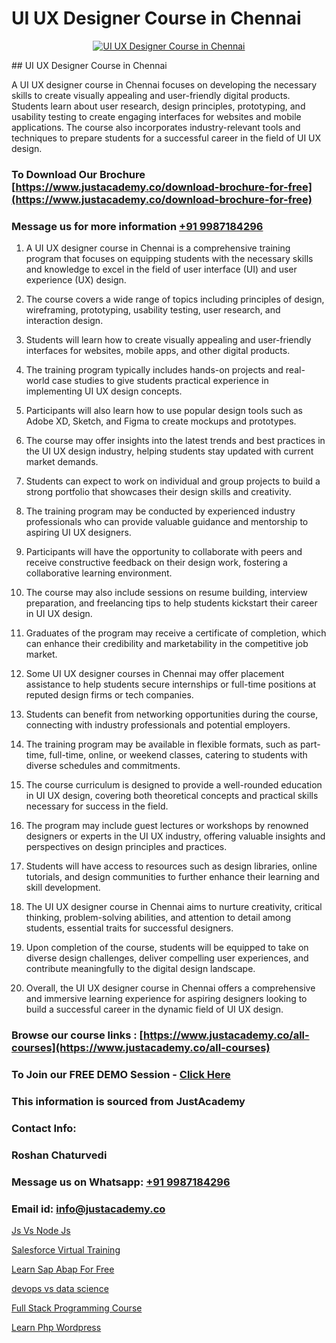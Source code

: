 # UI UX Designer Course in Chennai

<p align="center">
  <a href="https://justacademy.co/all-courses">
    <img src="https://ibb.co/CngWr2j" alt="UI UX Designer Course in Chennai">
  </a>
</p>
## UI UX Designer Course in Chennai

A UI UX designer course in Chennai focuses on developing the necessary skills to create visually appealing and user-friendly digital products. Students learn about user research, design principles, prototyping, and usability testing to create engaging interfaces for websites and mobile applications. The course also incorporates industry-relevant tools and techniques to prepare students for a successful career in the field of UI UX design.
### To Download Our Brochure [https://www.justacademy.co/download-brochure-for-free](https://www.justacademy.co/download-brochure-for-free)
### Message us for more information [+91 9987184296](https://api.whatsapp.com/send?phone=919987184296)
1) A UI UX designer course in Chennai is a comprehensive training program that focuses on equipping students with the necessary skills and knowledge to excel in the field of user interface (UI) and user experience (UX) design.

2) The course covers a wide range of topics including principles of design, wireframing, prototyping, usability testing, user research, and interaction design.

3) Students will learn how to create visually appealing and user-friendly interfaces for websites, mobile apps, and other digital products.

4) The training program typically includes hands-on projects and real-world case studies to give students practical experience in implementing UI UX design concepts.

5) Participants will also learn how to use popular design tools such as Adobe XD, Sketch, and Figma to create mockups and prototypes.

6) The course may offer insights into the latest trends and best practices in the UI UX design industry, helping students stay updated with current market demands.

7) Students can expect to work on individual and group projects to build a strong portfolio that showcases their design skills and creativity.

8) The training program may be conducted by experienced industry professionals who can provide valuable guidance and mentorship to aspiring UI UX designers.

9) Participants will have the opportunity to collaborate with peers and receive constructive feedback on their design work, fostering a collaborative learning environment.

10) The course may also include sessions on resume building, interview preparation, and freelancing tips to help students kickstart their career in UI UX design.

11) Graduates of the program may receive a certificate of completion, which can enhance their credibility and marketability in the competitive job market.

12) Some UI UX designer courses in Chennai may offer placement assistance to help students secure internships or full-time positions at reputed design firms or tech companies.

13) Students can benefit from networking opportunities during the course, connecting with industry professionals and potential employers.

14) The training program may be available in flexible formats, such as part-time, full-time, online, or weekend classes, catering to students with diverse schedules and commitments.

15) The course curriculum is designed to provide a well-rounded education in UI UX design, covering both theoretical concepts and practical skills necessary for success in the field.

16) The program may include guest lectures or workshops by renowned designers or experts in the UI UX industry, offering valuable insights and perspectives on design principles and practices.

17) Students will have access to resources such as design libraries, online tutorials, and design communities to further enhance their learning and skill development.

18) The UI UX designer course in Chennai aims to nurture creativity, critical thinking, problem-solving abilities, and attention to detail among students, essential traits for successful designers.

19) Upon completion of the course, students will be equipped to take on diverse design challenges, deliver compelling user experiences, and contribute meaningfully to the digital design landscape.

20) Overall, the UI UX designer course in Chennai offers a comprehensive and immersive learning experience for aspiring designers looking to build a successful career in the dynamic field of UI UX design.

### Browse our course links : [https://www.justacademy.co/all-courses](https://www.justacademy.co/all-courses) 
### To Join our FREE DEMO Session - [Click Here](https://www.justacademy.co/register-for-course-demo)


### This information is sourced from JustAcademy
### Contact Info:
### Roshan Chaturvedi
### Message us on Whatsapp: [+91 9987184296](https://api.whatsapp.com/send?phone=919987184296)
### Email id: [info@justacademy.co](mailto:info@justacademy.co)
                
[Js Vs Node Js](https://www.linkedin.com/pulse/js-vs-node-justacademy-coimbatore-miyoc?trackingId=nYgOOO6hedundD5NCh1JBQ%3D%3D&lipi=urn%3Ali%3Apage%3Ad_flagship3_company_admin%3BzebO8%2FdlQdOp%2FzsKprgh%2FA%3D%3D)

[Salesforce Virtual Training](https://www.linkedin.com/pulse/salesforce-virtual-training-software-training-mountain-view-wnybe?trackingId=g62xcOyQzhMx8wKkqteqWg%3D%3D&lipi=urn%3Ali%3Apage%3Ad_flagship3_company_admin%3BbQ9qZFjkRLyS67kyvPtamg%3D%3D)

[Learn Sap Abap For Free](https://medium.com/@akanshapatil/learn-sap-abap-for-free-eee35ce0ee2c)

[devops vs data science](https://medium.com/@ranemanish460/devops-vs-data-science-e553cc461eb2)

[Full Stack Programming Course](https://justacademyin.github.io/justacademy/full-stack-programming-course)

[Learn Php Wordpress](https://justacademyin.github.io/justacademy/learn-php-wordpress)

